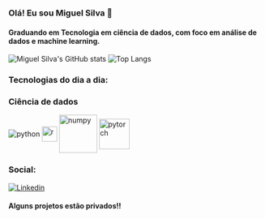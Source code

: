 ### Olá! Eu sou Miguel Silva 👋
#### Graduando em Tecnologia em ciência de dados, com foco em análise de dados e machine learning.


![Miguel Silva's GitHub stats](https://github-readme-stats.vercel.app/api?username=MiguelSilva07&show_icons=true&theme=tokyonight)
![Top Langs](https://github-readme-stats.vercel.app/api/top-langs/?username=MiguelSilva07&layout=compact)


### Tecnologias do dia a dia:

<div>
    <h3>Ciência de dados</h3>
        <img align="center" alt="python" src="https://img.shields.io/badge/Python-3776AB?style=for-the-badge&logo=python&logoColor=white" />
        <img align="center" alt="r" height="30" weight="40" src="https://cdn.jsdelivr.net/gh/devicons/devicon/icons/r/r-original.svg" />
        <img align="center" alt="numpy" height="75" weight="40" src="https://cdn.jsdelivr.net/gh/devicons/devicon/icons/numpy/numpy-original-wordmark.svg" />
        <img align="center" alt="pytorch" height="60" weight="40" src="https://cdn.jsdelivr.net/gh/devicons/devicon/icons/pytorch/pytorch-plain-wordmark.svg" />
        <img align="center" alt="" />
          
          
            
</div>

### Social:
[![Linkedin](https://img.shields.io/badge/LinkedIn-0077B5?style=for-the-badge&logo=linkedin&logoColor=white)](https://www.linkedin.com/in/miguelsilva01/)

#### Alguns projetos estão privados!!

